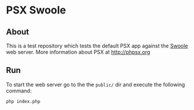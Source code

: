 PSX Swoole
===

## About

This is a test repository which tests the default PSX app against the 
[Swoole](https://github.com/swoole/swoole-src) web server. More information 
about PSX at http://phpsx.org

## Run

To start the web server go to the the `public/` dir and execute the following 
command:

```
php index.php
```
